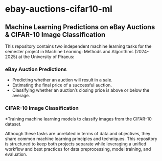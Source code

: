 # ebay-auctions-cifar10-ml
## Machine Learning Predictions on eBay Auctions & CIFAR-10 Image Classification
This repository contains two independent machine learning tasks for the semester project in Machine Learning: Methods and Algorithms (2024-2025) at the University of Piraeus:

### eBay Auction Predictions

* Predicting whether an auction will result in a sale.
* Estimating the final price of a successful auction.
* Classifying whether an auction’s closing price is above or below the average.

### CIFAR-10 Image Classification

*Training machine learning models to classify images from the CIFAR-10 dataset.

Although these tasks are unrelated in terms of data and objectives, they share common machine learning principles and techniques. This repository is structured to keep both projects separate while leveraging a unified workflow and best practices for data preprocessing, model training, and evaluation.
